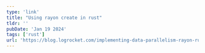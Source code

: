 ```yaml
---
type: 'link'
title: "Using rayon create in rust"
tldr: ''
pubDate: 'Jan 19 2024'
tags: ['rust']
url: 'https://blog.logrocket.com/implementing-data-parallelism-rayon-rust/'
---
```

